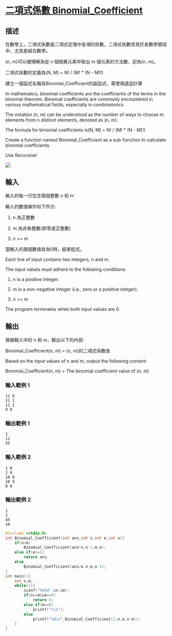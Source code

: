 # [二項式係數 Binomial_Coefficient](https://oj.fcu.edu.tw/contest/845/problem/013)
## 描述

在數學上，二項式係數是二項式定理中各項的係數，二項式係數常見於各數學領域中，尤其是組合數學。

(n, m)可以被理解為從 n 個相異元素中取出 m 個元素的方法數，記為(n, m)。

二項式係數的定義為(N, M) = N! / (M! * (N - M)!)



建立一個函式名稱為Binomial_Coefficient的副函式，需使用遞迴計算



In mathematics, binomial coefficients are the coefficients of the terms in the binomial theorem. Binomial coefficients are commonly encountered in various mathematical fields, especially in combinatorics.

The notation (n, m) can be understood as the number of ways to choose m elements from n distinct elements, denoted as (n, m).

The formula for binomial coefficients is(N, M) = N! / (M! * (N - M)!)



Create a function named Binomial_Coefficient as a sub-function to calculate binomial coefficients.

Use Recursive!



![](https://oj.fcu.edu.tw/public/upload/a3cb4f8283.png)


## 輸入
輸入的每一行包含兩個整數 n 和 m

輸入的數值條件如下所示:

1. n 為正整數

2. m 為非負整數(即零或正整數)

3. n >= m

當輸入的兩個數值皆為0時，結束程式。



Each line of input contains two integers, n and m.

The input values must adhere to the following conditions:

1. n is a positive integer.

2. m is a non-negative integer (i.e., zero or a positive integer).

3. n >= m

The program terminates when both input values are 0.


## 輸出
根據輸入中的 n 和 m，輸出以下的內容:

Binomial_Coefficient(n, m) = (n, m)的二項式係數值



Based on the input values of n and m, output the following content:

Binomial_Coefficient(n, m) = The binomial coefficient value of (n, m)



### 輸入範例 1 
```
11 0
11 1
11 2
0 0
```
### 輸出範例 1
```
1
11
55
```
### 輸入範例 2 
```
1 0
2 0
10 8
10 9
0 0
```
### 輸出範例 2
```
1
1
45
10
```
```c
#include <stdio.h>
int Binomial_Coefficient(int ans,int n,int m,int o){
	if(n>m)
		Binomial_Coefficient(ans*n,n-1,m,o);
	else if(o<=1)
		return ans;
	else
		Binomial_Coefficient(ans/o,n,m,o-1); 
}
int main(){
	int n,m;
	while(1){
		scanf("%d%d",&n,&m);
		if(n==m&&m==0)
			return 0;
		else if(m==0)
			printf("1\n");
		else
			printf("%d\n",Binomial_Coefficient(1,n,m,n-m));
	}
}
```
